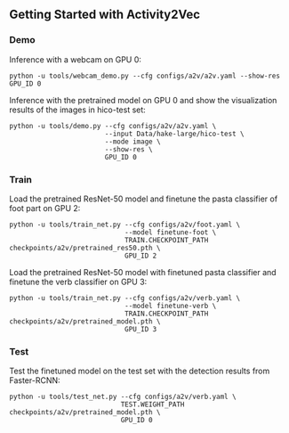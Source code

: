 ## Getting Started with Activity2Vec

### Demo
Inference with a webcam on GPU 0:
```
python -u tools/webcam_demo.py --cfg configs/a2v/a2v.yaml --show-res GPU_ID 0
```

Inference with the pretrained model on GPU 0 and show the visualization results of the images in hico-test set:

```
python -u tools/demo.py --cfg configs/a2v/a2v.yaml \
                        --input Data/hake-large/hico-test \
                        --mode image \
                        --show-res \
                        GPU_ID 0
```

### Train
Load the pretrained ResNet-50 model and finetune the pasta classifier of foot part on GPU 2:

```
python -u tools/train_net.py --cfg configs/a2v/foot.yaml \
                             --model finetune-foot \
                             TRAIN.CHECKPOINT_PATH checkpoints/a2v/pretrained_res50.pth \
                             GPU_ID 2
```

Load the pretrained ResNet-50 model with finetuned pasta classifier and finetune the verb classifier on GPU 3:

```
python -u tools/train_net.py --cfg configs/a2v/verb.yaml \
                             --model finetune-verb \
                             TRAIN.CHECKPOINT_PATH checkpoints/a2v/pretrained_model.pth \
                             GPU_ID 3
```

### Test
Test the finetuned model on the test set with the detection results from Faster-RCNN:

```
python -u tools/test_net.py --cfg configs/a2v/verb.yaml \
                            TEST.WEIGHT_PATH checkpoints/a2v/pretrained_model.pth \
                            GPU_ID 0
```
